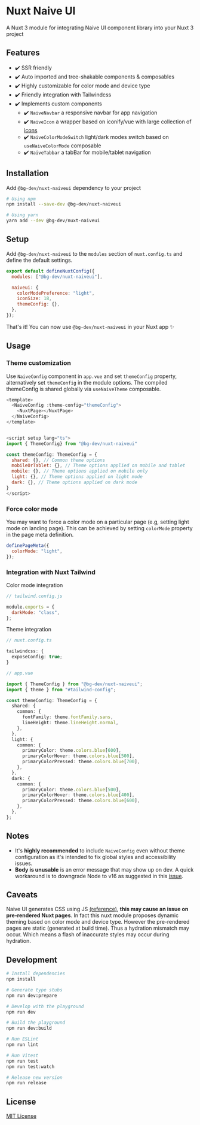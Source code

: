 # Nuxt Naive UI

A Nuxt 3 module for integrating Naive UI component library into your Nuxt 3 project

## Features

- ✔️ SSR friendly
- ✔️ Auto imported and tree-shakable components & composables
- ✔️ Highly customizable for color mode and device type
- ✔️ Friendly integration with Tailwindcss
- ✔️ Implements custom components
  - ✔️ `NaiveNavbar` a responsive navbar for app navigation
  - ✔️ `NaiveIcon` a wrapper based on iconify/vue with large collection of [icons](https://icones.js.org/)
  - ✔️ `NaiveColorModeSwitch` light/dark modes switch based on `useNaiveColorMode` composable
  - ✔️ `NaiveTabbar` a tabBar for mobile/tablet navigation

## Installation

Add `@bg-dev/nuxt-naiveui` dependency to your project

```bash
# Using npm
npm install --save-dev @bg-dev/nuxt-naiveui

# Using yarn
yarn add --dev @bg-dev/nuxt-naiveui
```

## Setup

Add `@bg-dev/nuxt-naiveui` to the `modules` section of `nuxt.config.ts` and define the default settings.

```js
export default defineNuxtConfig({
  modules: ["@bg-dev/nuxt-naiveui"],

  naiveui: {
    colorModePreference: "light",
    iconSize: 18,
    themeConfig: {},
  },
});
```

That's it! You can now use `@bg-dev/nuxt-naiveui` in your Nuxt app ✨

## Usage

### Theme customization

Use `NaiveConfig` component in `app.vue` and set `themeConfig` property, alternatively set `themeConfig` in the module options. The compiled themeConfig is shared globally via `useNaiveTheme` composable.

```javascript
<template>
  <NaiveConfig :theme-config="themeConfig">
    <NuxtPage></NuxtPage>
  </NaiveConfig>
</template>


<script setup lang="ts">
import { ThemeConfig} from "@bg-dev/nuxt-naiveui"

const themeConfig: ThemeConfig = {
  shared: {}, // Common theme options
  mobileOrTablet: {}, // Theme options applied on mobile and tablet
  mobile: {}, // Theme options applied on mobile only
  light: {}, // Theme options applied on light mode
  dark: {}, // Theme options applied on dark mode
}
</script>
```

### Force color mode

You may want to force a color mode on a particular page (e.g, setting light mode on landing page). This can be achieved by setting `colorMode` property in the page meta definition.

```js
definePageMeta({
  colorMode: "light",
});
```

### Integration with Nuxt Tailwind

Color mode integration

```js
// tailwind.config.js

module.exports = {
  darkMode: "class",
};
```

Theme integration

```ts
// nuxt.config.ts

tailwindcss: {
  exposeConfig: true;
}
```

```ts
// app.vue

import { ThemeConfig } from "@bg-dev/nuxt-naiveui";
import { theme } from "#tailwind-config";

const themeConfig: ThemeConfig = {
  shared: {
    common: {
      fontFamily: theme.fontFamily.sans,
      lineHeight: theme.lineHeight.normal,
    },
  },
  light: {
    common: {
      primaryColor: theme.colors.blue[600],
      primaryColorHover: theme.colors.blue[500],
      primaryColorPressed: theme.colors.blue[700],
    },
  },
  dark: {
    common: {
      primaryColor: theme.colors.blue[500],
      primaryColorHover: theme.colors.blue[400],
      primaryColorPressed: theme.colors.blue[600],
    },
  },
};
```

## Notes

- It's **highly recommended** to include `NaiveConfig` even without theme configuration as it's intended to fix global styles and accessibility issues.
- **Body is unusable** is an error message that may show up on dev. A quick workaround is to downgrade Node to v16 as suggested in this [issue](https://github.com/nuxt/nuxt/issues/19245).

## Caveats

Naive UI generates CSS using JS [(reference)](https://www.npmjs.com/package/css-render), **this may cause an issue on pre-rendered Nuxt pages**. In fact this nuxt module proposes dynamic theming based on color mode and device type. However the pre-rendered pages are static (generated at build time). Thus a hydration mismatch may occur. Which means a flash of inaccurate styles may occur during hydration.

## Development

```bash
# Install dependencies
npm install

# Generate type stubs
npm run dev:prepare

# Develop with the playground
npm run dev

# Build the playground
npm run dev:build

# Run ESLint
npm run lint

# Run Vitest
npm run test
npm run test:watch

# Release new version
npm run release
```

## License

[MIT License](./LICENSE)
